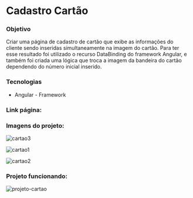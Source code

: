 # Cadastro Cartão

### Objetivo

Criar uma página de cadastro de cartão que exibe as informações do cliente sendo inseridas simultaneamente na imagem do cartão. Para ter esse resultado foi utilizado o recurso DataBinding do framework Angular, e também foi criada uma lógica que troca a imagem da bandeira do cartão dependendo do número inicial inserido.

### Tecnologias

- Angular - Framework

### Link página:

### Imagens do projeto:


![cartao3](https://user-images.githubusercontent.com/99519903/196720907-1bc91dfa-5fa5-4023-aa40-11b20ad9ff60.jpg)

![cartao1](https://user-images.githubusercontent.com/99519903/196720948-edf36647-2393-4435-ae9d-97fbca983281.jpg)

![cartao2](https://user-images.githubusercontent.com/99519903/196720927-70ab6ded-1100-4c61-9a4f-c1d5a2781c76.jpg)

### Projeto funcionando:
![projeto-cartao](https://user-images.githubusercontent.com/99519903/196720846-426f8349-923d-43e7-ba82-2d97b97733dd.gif)

